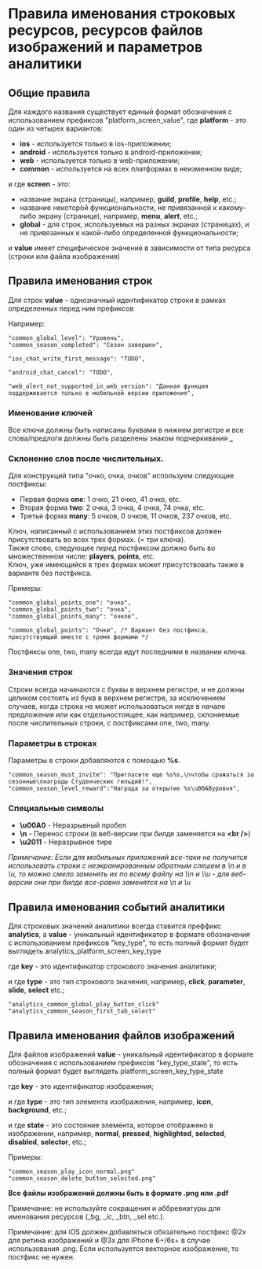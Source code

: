 # Правила именования строковых ресурсов, ресурсов файлов изображений и параметров аналитики

## Общие правила
Для каждого названия существует единый формат обозначения с использованием префиксов "platform_screen_value",
где **platform** - это один из четырех вариантов:
* **ios** - используется только в ios-приложении;
* **android** - используется только в android-приложении;
* **web** - используется только в web-приложении;
* **common** - используется на всех платформах в неизменном виде;

и где **screen** - это:
* название экрана (страницы), например, **guild**, **profile**, **help**, etc.;
* название некоторой функциональности, не привязанной к какому-либо экрану (странице), например, **menu**, **alert**, etc.;
* **global** - для строк, используемых на разных экранах (страницах), и не привязанных к какой-либо определенной функциональности;

и **value** имеет специфическое значение в зависимости от типа ресурса (строки или файла изображения)

## Правила именования строк
Для строк **value** - однозначный идентификатор строки в рамках определенных перед ним префиксов

Например:
```
"common_global_level": "Уровень",
"common_season_completed": "Сезон завершен",

"ios_chat_write_first_message": "TODO",

"android_chat_cancel": "TODO",

"web_alert_not_supported_in_web_version": "Данная функция поддерживается только в мобильной версии приложения",
```


### Именование ключей

Все ключи должны быть написаны буквами в нижнем регистре и все слова/предлоги должны быть разделены знаком подчеркивания **_**


### Склонение слов после числительных.

Для конструкций типа "очко, очка, очков" используем следующие постфиксы:
* Первая форма **one**: 1 очко, 21 очко, 41 очко, etc.
* Вторая форма **two**: 2 очка, 3 очка, 4 очка, 74 очка, etc.
* Третья форма **many**: 5 очков, 0 очков, 11 очков, 237 очков, etc.

Ключ, написанный с использованием этих постфиксов должен присутствовать во всех трех формах. (= три ключа). <br />
Также слово, следующее *перед* постфиксом должно быть во множественном числе: **players**, **points**, etc. <br />
Ключ, уже имеющийся в трех формах может присутствовать также в варианте без постфикса.

Примеры:
```
"common_global_points_one": "очко",
"common_global_points_two": "очка",
"common_global_points_many": "очков",

"common_global_points": "Очки", /* Вариант без постфикса, присутствующий вместе с тремя формами */
```

Постфиксы one, two, many всегда идут последними в названии ключа.


### Значения строк

Строки всегда начинаются с буквы в верхнем регистре, и не должны целиком состоять из букв в верхнем регистре, за исключением
случаев, когда строка не может использоваться нигде в начале предложения или как отдельностоящее, как например,
склоняемые после числительных строки, с постфиксами one, two, many.


### Параметры в строках

Параметры в строки добавляются с помощью **%s**.

```
"common_season_must_invite": "Пригласите еще %s%s,\nчтобы сражаться за сезонные\nнаграды Студенческих гильдий!",
"common_season_level_reward":"Награда за открытие %s\u00A0уровня",
```

### Специальные символы

* **\u00A0** - Неразрывный пробел
* **\n** - Перенос строки (в веб-версии при билде заменяется на **\<br /\>**)
* **\u2011** - Неразрывное тире

*Примечание: Если для мобильных приложений все-таки не получится использовать строки с неэкранированным
обратным слешем в \n и в \u, то можно смело заменять их по всему файлу на \\\\n и \\\\u - для веб-версии они при билде все-равно заменятся на \n и \u*

## Правила именования событий аналитики

Для строковых значений аналитики всегда ставится преффикс **analytics**, а **value** - уникальный идентификатор в формате обозначения с использованием префиксов "key_type", то есть полный формат будет выглядеть analytics_platform_screen_key_type

где **key** - это идентификатор строкового значения аналитики;

и где **type** - это тип строкового значения, например, **click**, **parameter**, **slide**, **select** etc.;

```
"analytics_common_global_play_button_click"
"analytics_common_season_first_tab_select"
```

## Правила именования файлов изображений
Для файлов изображений **value** - уникальный идентификатор в формате обозначения с использованием префиксов "key_type_state", то есть полный формат будет выглядеть platform_screen_key_type_state

где **key** - это идентификатор изображения;

и где **type** - это тип элемента изображения, например, **icon**, **background**, etc.;

и где **state** - это состояние элемента, которое отображено в изображении, например, **normal**, **pressed**, **highlighted**, **selected**, **disabled**, **selector**, etc.;

Примеры:
```
"common_season_play_icon_normal.png"
"common_season_delete_button_selected.png"
```

**Все файлы изображений должны быть в формате .png или .pdf**

Примечание: не используйте сокращения и аббревиатуры для именования ресурсов (_bg, _ic, _btn, _sel etc.).

Примечание: для iOS должен добавляться обязательно постфикс @2x для ретина изображений и @3x для iPhone 6+/6s+ в случае использования .png. Если используется векторное изображение, то постфикс не нужен.
